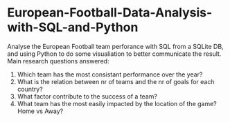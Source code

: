 # European-Football-Data-Analysis-with-SQL-and-Python
Analyse the European Football team perforance with SQL from a SQLite DB, and using Python to do some visualiation to better communicate the result.
Main research questions answered:
1) Which team has the most consistant performance over the year?
2) What is the relation between nr of teams and the nr of goals for each country?
3) What factor contribute to the success of a team?
4) What team has the most easily impacted by the location of the game? Home vs Away?
